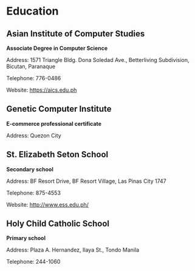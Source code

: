 
# Education

## Asian Institute of Computer Studies 
 
**Associate Degree in Computer Science**

Address: 1571 Triangle Bldg. Dona Soledad Ave., Betterliving Subdivision, Bicutan, Paranaque

Telephone: 776-0486

Website: https://aics.edu.ph


## Genetic Computer Institute  

**E-commerce professional certificate**

Address: Quezon City


## St. Elizabeth Seton School  

**Secondary school**

Address: BF Resort Drive, BF Resort Village, Las Pinas City 1747

Telephone: 875-4553

Website: http://www.ess.edu.ph/


## Holy Child Catholic School

**Primary school**

Address: Plaza A. Hernandez, Ilaya St., Tondo Manila

Telephone: 244-1060